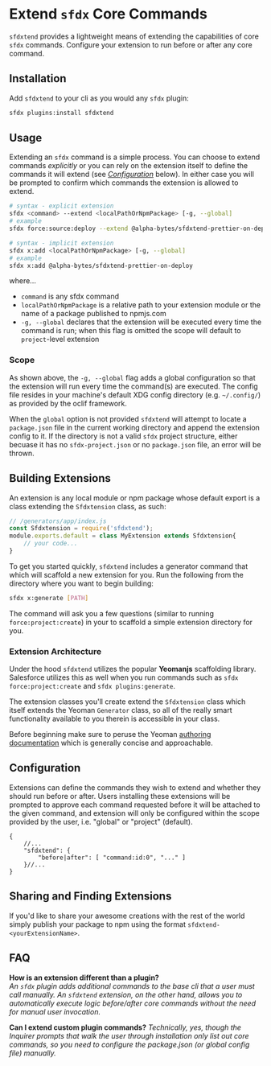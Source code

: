 # Extend `sfdx` Core Commands

`sfdxtend` provides a lightweight means of extending the capabilities of core `sfdx` commands. Configure your extension to run before or after any core command.

## Installation
Add `sfdxtend` to your cli as you would any `sfdx` plugin:

```sh
sfdx plugins:install sfdxtend
```

## Usage
Extending an `sfdx` command is a simple process. You can choose to extend commands _explicitly_ or you can  rely on the extension itself to define the commands it will extend (see _[Configuration](#configuration)_ below). In either case you will be prompted to confirm which commands the extension is allowed to extend.

```sh
# syntax - explicit extension
sfdx <command> --extend <localPathOrNpmPackage> [-g, --global]
# example
sfdx force:source:deploy --extend @alpha-bytes/sfdxtend-prettier-on-deploy

# syntax - implicit extension
sfdx x:add <localPathOrNpmPackage> [-g, --global]
# example 
sfdx x:add @alpha-bytes/sfdxtend-prettier-on-deploy
```

where...
- `command` is any sfdx command
- `localPathOrNpmPackage` is a relative path to your extension module or the name of a package published to npmjs.com
- `-g, --global` declares that the extension will be executed every time the command is run; when this flag is omitted the scope will default to `project`-level extension

### Scope
As shown above, the `-g, --global` flag adds a global configuration so that the extension will run every time the command(s) are executed. The config file resides in your machine's default XDG config directory (e.g. `~/.config/`) as provided by the oclif framework. 

When the `global` option is not provided `sfdxtend` will attempt to locate a `package.json` file in the current working directory and append the extension config to it. If the directory is not a valid `sfdx` project structure, either becuase it has no `sfdx-project.json` or no `package.json` file, an error will be thrown.

## Building Extensions
An extension is any local module or npm package whose default export is a class extending the `Sfdxtension` class, as such: 

```js
// /generators/app/index.js
const Sfdxtension = require('sfdxtend');
module.exports.default = class MyExtension extends Sfdxtension{
    // your code...
}
```

To get you started quickly, `sfdxtend` includes a generator command that which will scaffold a new extension for you. Run the following from the directory where you want to begin building:

```sh
sfdx x:generate [PATH]
```

The command will ask you a few questions (similar to running `force:project:create`) in your to scaffold a simple extension directory for you. 

### Extension Architecture
Under the hood `sfdxtend` utilizes the popular **Yeomanjs** scaffolding library. Salesforce utilizes this as well when you run commands such as `sfdx force:project:create` and `sfdx plugins:generate`.

The extension classes you'll create extend the `Sfdxtension` class which itself extends the Yeoman `Generator` class, so all of the really smart functionality available to you therein is accessible in your class.

Before beginning make sure to peruse the Yeoman <a href="https://yeoman.io/authoring/index.html" target="_blank">authoring documentation</a> which is generally concise and approachable.

## Configuration
Extensions can define the commands they wish to extend and whether they should run before or after. Users installing these extensions will be prompted to approve each command requested before it will be attached to the given command, and extension will only be configured within the scope provided by the user, i.e. "global" or "project" (default).

```jsonc
{
    //...
    "sfdxtend": {
        "before|after": [ "command:id:0", "..." ]
    }//...
}

```

## Sharing and Finding Extensions
If you'd like to share your awesome creations with the rest of the world simply publish your package to npm using the format `sfdxtend-<yourExtensionName>`.

<!-- ### Community Extensions -->

## FAQ

**How is an extension different than a plugin?**\
_An `sfdx` plugin adds additional commands to the base cli that a user must call manually. An `sfdxtend` extension, on the other hand, allows you to automatically execute logic before/after core commands without the need for manual user invocation._

**Can I extend custom plugin commands?**
_Technically, yes, though the Inquirer prompts that walk the user through installation only list out core commands, so you need to configure the package.json (or global config file) manually._